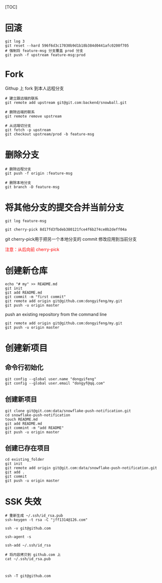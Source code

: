 [TOC]

# 回滚

```shell
git log 3
git reset --hard 596f6d3c17030b9d1b18b384d0441afc0200f705
# 强制将 feature-msg 分支覆盖 prod 分支
git push -f upstream feature-msg:prod
```



# Fork

Githup 上 fork 到本人远程分支

```shell
# 建立跟远端的联系
git remote add upstream git@git.com:backend/snowball.git

# 删除远端的联系
git remote remove upstream

# 从远端切分支
git fetch -p upstream
git checkout upstream/prod -b feature-msg
```



# 删除分支

```shell
# 删除远程分支
git push -f origin :feature-msg

# 删除本地分支
git branch -D feature-msg
```

# 将其他分支的提交合并当前分支

```shell
git log feature-msg

git cherry-pick 8d17fd3fbdeb380121fce4f6b274ce0b2deff04a
```

git cherry-pick用于把另一个本地分支的 commit 修改应用到当前分支

<font color=red>注意：从后向前 cherry-pick</font>

# 创建新仓库

```shell
echo "# my" >> README.md
git init
git add README.md
git commit -m "first commit"
git remote add origin git@github.com:dongyifeng/my.git
git push -u origin master
```

push an existing repository from the command line

```shell
git remote add origin git@github.com:dongyifeng/my.git
git push -u origin master
```



# 创建新项目

## 命令行初始化

```shell
git config --global user.name "dongyifeng"
git config --global user.email "dongyf@qq.com"
```



## 创建新项目

```shell
git clone git@git.com:data/snowflake-push-notification.git
cd snowflake-push-notification
touch README.md
git add README.md
git commint -m "add README"
git push -u origin master
```



## 创建已存在项目

```shell
cd existing_folder
git init
git remote add origin git@git.com:data/snowflake-push-notification.git
git add .
git commit
git push -u origin master
```









# SSK 失效

```shell
# 重新生成 ~/.ssh/id_rsa.pub
ssh-keygen -t rsa -C "jff1314@126.com"

ssh -v git@github.com

ssh-agent -s

ssh-add ~/.ssh/id_rsa

# 将内容拷贝到 github.com 上
cat ~/.ssh/id_rsa.pub



ssh -T git@github.com

```

